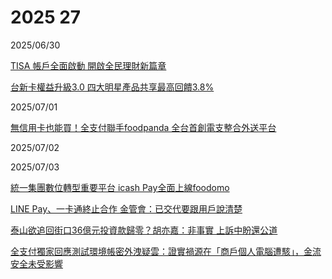 # 2025 27

2025/06/30

[TISA 帳戶全面啟動 開啟全民理財新篇章](https://udn.com/news/story/121591/8840933)

[台新卡權益升級3.0 四大明星產品共享最高回饋3.8%](https://udn.com/news/story/7239/8840970)

2025/07/01

[無信用卡也能買！全支付聯手foodpanda 全台首創電支整合外送平台](https://www.ctee.com.tw/news/20250701701479-430301)

2025/07/02

2025/07/03

[統一集團數位轉型重要平台 icash Pay全面上線foodomo](https://udn.com/news/story/7241/8849091)

[LINE Pay、一卡通終止合作 金管會：已交代要跟用戶說清楚](https://udn.com/news/story/7239/8849027)

[泰山欲追回街口36億元投資款歸零？胡亦嘉：非事實 上訴中盼還公道](https://money.udn.com/money/story/5613/8848293)

[全支付獨家回應測試環境帳密外洩疑雲：證實禍源在「商戶個人電腦遭駭」，金流安全未受影響](https://www.ithome.com.tw/news/169880)